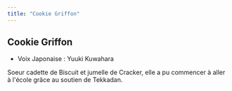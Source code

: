 ```yaml
---
title: "Cookie Griffon"
---
```


Cookie Griffon
--------------



* Voix Japonaise : Yuuki Kuwahara


Soeur cadette de Biscuit et jumelle de Cracker, elle a pu commencer à aller à l'école grâce au soutien de Tekkadan.



